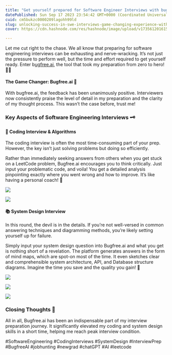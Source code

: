 ```yaml
---
title: "Get yourself prepared for Software Engineer Interviews with bugfree.ai 🚀"
datePublished: Sun Sep 17 2023 23:54:42 GMT+0000 (Coordinated Universal Time)
cuid: cm5bukzc0000209lagohh99ld
slug: unlocking-success-in-swe-interviews-game-changing-experience-with-bugfree-ai-3f7e8d6e0f25
cover: https://cdn.hashnode.com/res/hashnode/image/upload/v1735612016155/5a4c1a29-6999-4aba-92ef-3db3d4463f97.png

---
```


Let me cut right to the chase. We all know that preparing for software engineering interviews can be exhausting and nerve-wracking. It’s not just the pressure to perform well, but the time and effort required to get yourself ready. Enter b[ugfree.ai](https://bugfree.ai/), the tool that took my preparation from zero to hero! 🦸‍♀️

#### The Game Changer: Bugfree.ai 🌟

With bugfree.ai, the feedback has been unanimously positive. Interviewers now consistently praise the level of detail in my preparation and the clarity of my thought process. This wasn’t the case before, trust me!

### Key Aspects of Software Engineering Interviews 🗝️

#### 🌈 Coding Interview & Algorithms

The coding interview is often the most time-consuming part of your prep. However, the key isn’t just solving problems but doing so efficiently.

Rather than immediately seeking answers from others when you get stuck on a LeetCode problem, Bugfree.ai encourages you to think critically. Just input your problematic code, and voila! You get a detailed analysis pinpointing exactly where you went wrong and how to improve. It’s like having a personal coach! 🤖

![](https://cdn.hashnode.com/res/hashnode/image/upload/v1735612008407/7933d9ee-a645-493c-b422-f06f4d7edc26.png)

![](https://cdn.hashnode.com/res/hashnode/image/upload/v1735612009878/ab248117-c69c-47d3-aada-11322c7dbaa7.png)

#### 📚 System Design Interview

In this round, the devil is in the details. If you’re not well-versed in common answering techniques and diagramming methods, you’re likely setting yourself up for failure.

Simply input your system design question into Bugfree.ai and what you get is nothing short of a revelation. The platform generates answers in the form of mind maps, which are spot-on most of the time. It even sketches clear and comprehensible system architecture, API, and Database structure diagrams. Imagine the time you save and the quality you gain! 🌈

![](https://cdn.hashnode.com/res/hashnode/image/upload/v1735612011490/4a4d2007-1cb6-4be2-a3ff-277dbc023cb7.png)

![](https://cdn.hashnode.com/res/hashnode/image/upload/v1735612012925/739eeca7-6e87-4912-91dc-9252b8598c87.png)

![](https://cdn.hashnode.com/res/hashnode/image/upload/v1735612014629/9ff17a2e-5c47-4e31-90b2-3b82477ae9fe.png)

### Closing Thoughts 🌟

All in all, Bugfree.ai has been an indispensable part of my interview preparation journey. It significantly elevated my coding and system design skills in a short time, helping me reach peak interview condition.

#SoftwareEngineering #CodingInterviews #SystemDesign #InterviewPrep #BugfreeAI #jobhunting #newgrad #chatGPT #AI #leetcode